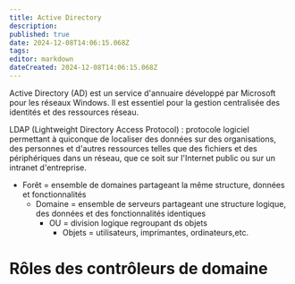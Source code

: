 ```yaml
---
title: Active Directory
description: 
published: true
date: 2024-12-08T14:06:15.068Z
tags: 
editor: markdown
dateCreated: 2024-12-08T14:06:15.068Z
---
```



Active Directory (AD) est un service d'annuaire développé par Microsoft pour les réseaux Windows. Il est essentiel pour la gestion centralisée des identités et des ressources réseau.

LDAP (Lightweight Directory Access Protocol) : protocole logiciel permettant à quiconque de localiser des données sur des organisations, des personnes et d'autres ressources telles que des fichiers et des périphériques dans un réseau, que ce soit sur l'Internet public ou sur un intranet d'entreprise.


- Forêt =  ensemble de domaines partageant la même structure, données et fonctionnalités
	- Domaine = ensemble de serveurs partageant une structure logique, des données et des fonctionnalités identiques
		- OU = division logique regroupant ds objets
			- Objets = utilisateurs, imprimantes, ordinateurs,etc.


# Rôles des contrôleurs de domaine